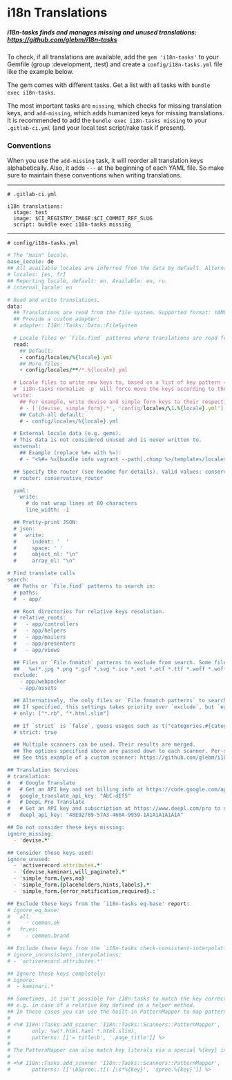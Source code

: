 # i18n Translations

##### i18n-tasks finds and manages missing and unused translations: https://github.com/glebm/i18n-tasks

To check, if all translations are available, add the `gem 'i18n-tasks'` to your Gemfile (group :development, :test) and create a `config/i18n-tasks.yml` file like the example below.

The gem comes with different tasks. Get a list with all tasks with `bundle exec i18n-tasks`. 

The most important tasks are `missing`, which checks for missing translation keys, and `add-missing`, which adds humanized keys for missing translations. It is recommended to add the `bundle exec i18n-tasks missing` to your `.gitlab-ci.yml` (and your local test script/rake task if present).

### Conventions

When you use the `add-missing` task, it will reorder all translation keys alphabetically. Also, it adds `---` at the beginning of each YAML file. So make sure to maintain these conventions when writing translations.

---

`# .gitlab-ci.yml`
```shell
i18n translations:
  stage: test
  image: $CI_REGISTRY_IMAGE:$CI_COMMIT_REF_SLUG
  script: bundle exec i18n-tasks missing
```

---

`# config/i18n-tasks.yml`
```ruby
# The "main" locale.
base_locale: de
## All available locales are inferred from the data by default. Alternatively, specify them explicitly:
# locales: [es, fr]
## Reporting locale, default: en. Available: en, ru.
# internal_locale: en

# Read and write translations.
data:
  ## Translations are read from the file system. Supported format: YAML, JSON.
  ## Provide a custom adapter:
  # adapter: I18n::Tasks::Data::FileSystem

  # Locale files or `File.find` patterns where translations are read from:
  read:
    ## Default:
    - config/locales/%{locale}.yml
    ## More files:
    - config/locales/**/*.%{locale}.yml

  # Locale files to write new keys to, based on a list of key pattern => file rules. Matched from top to bottom:
  # `i18n-tasks normalize -p` will force move the keys according to these rules
  write:
    ## For example, write devise and simple form keys to their respective files:
    # - ['{devise, simple_form}.*', 'config/locales/\1.%{locale}.yml']
    ## Catch-all default:
    # - config/locales/%{locale}.yml

  # External locale data (e.g. gems).
  # This data is not considered unused and is never written to.
  external:
    ## Example (replace %#= with %=):
    # - "<%#= %x[bundle info vagrant --path].chomp %>/templates/locales/%{locale}.yml"

  ## Specify the router (see Readme for details). Valid values: conservative_router, pattern_router, or a custom class.
  # router: conservative_router

  yaml:
    write:
      # do not wrap lines at 80 characters
      line_width: -1

  ## Pretty-print JSON:
  # json:
  #   write:
  #     indent: '  '
  #     space: ' '
  #     object_nl: "\n"
  #     array_nl: "\n"

# Find translate calls
search:
  ## Paths or `File.find` patterns to search in:
  # paths:
  #  - app/

  ## Root directories for relative keys resolution.
  # relative_roots:
  #   - app/controllers
  #   - app/helpers
  #   - app/mailers
  #   - app/presenters
  #   - app/views

  ## Files or `File.fnmatch` patterns to exclude from search. Some files are always excluded regardless of this setting:
  ##   %w(*.jpg *.png *.gif *.svg *.ico *.eot *.otf *.ttf *.woff *.woff2 *.pdf *.css *.sass *.scss *.less *.yml *.json)
  exclude:
    - app/webpacker
    - app/assets

  ## Alternatively, the only files or `File.fnmatch patterns` to search in `paths`:
  ## If specified, this settings takes priority over `exclude`, but `exclude` still applies.
  # only: ["*.rb", "*.html.slim"]

  ## If `strict` is `false`, guess usages such as t("categories.#{category}.title"). The default is `true`.
  # strict: true

  ## Multiple scanners can be used. Their results are merged.
  ## The options specified above are passed down to each scanner. Per-scanner options can be specified as well.
  ## See this example of a custom scanner: https://github.com/glebm/i18n-tasks/wiki/A-custom-scanner-example

## Translation Services
# translation:
#   # Google Translate
#   # Get an API key and set billing info at https://code.google.com/apis/console to use Google Translate
#   google_translate_api_key: "AbC-dEf5"
#   # DeepL Pro Translate
#   # Get an API key and subscription at https://www.deepl.com/pro to use DeepL Pro
#   deepl_api_key: "48E92789-57A3-466A-9959-1A1A1A1A1A1A"

## Do not consider these keys missing:
ignore_missing:
  - 'devise.*'

## Consider these keys used:
ignore_unused:
  - 'activerecord.attributes.*'
  - '{devise,kaminari,will_paginate}.*'
  - 'simple_form.{yes,no}'
  - 'simple_form.{placeholders,hints,labels}.*'
  - 'simple_form.{error_notification,required}.:'

## Exclude these keys from the `i18n-tasks eq-base' report:
# ignore_eq_base:
#   all:
#     - common.ok
#   fr,es:
#     - common.brand

## Exclude these keys from the `i18n-tasks check-consistent-interpolations` report:
# ignore_inconsistent_interpolations:
# - 'activerecord.attributes.*'

## Ignore these keys completely:
# ignore:
#  - kaminari.*

## Sometimes, it isn't possible for i18n-tasks to match the key correctly,
## e.g. in case of a relative key defined in a helper method.
## In these cases you can use the built-in PatternMapper to map patterns to keys, e.g.:
#
# <%# I18n::Tasks.add_scanner 'I18n::Tasks::Scanners::PatternMapper',
#       only: %w(*.html.haml *.html.slim),
#       patterns: [['= title\b', '.page_title']] %>
#
# The PatternMapper can also match key literals via a special %{key} interpolation, e.g.:
#
# <%# I18n::Tasks.add_scanner 'I18n::Tasks::Scanners::PatternMapper',
#       patterns: [['\bSpree\.t[( ]\s*%{key}', 'spree.%{key}']] %>
```
